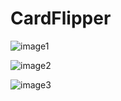 CardFlipper
===========


![image1](https://dl.dropboxusercontent.com/u/164391154/cardflip1.jpg)

![image2](https://dl.dropboxusercontent.com/u/164391154/flip2.jpg)

![image3](https://dl.dropboxusercontent.com/u/164391154/flip3.jpg)
